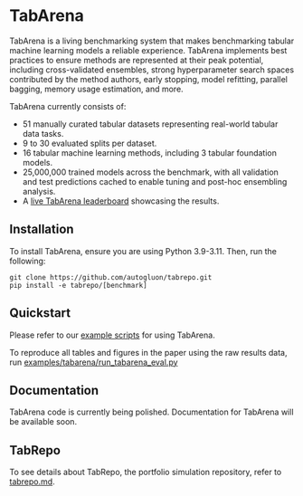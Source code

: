 # TabArena

TabArena is a living benchmarking system that makes benchmarking tabular machine learning models a reliable experience. TabArena implements best practices to ensure methods are represented at their peak potential, including cross-validated ensembles, strong hyperparameter search spaces contributed by the method authors, early stopping, model refitting, parallel bagging, memory usage estimation, and more.

TabArena currently consists of:

- 51 manually curated tabular datasets representing real-world tabular data tasks.
- 9 to 30 evaluated splits per dataset.
- 16 tabular machine learning methods, including 3 tabular foundation models.
- 25,000,000 trained models across the benchmark, with all validation and test predictions cached to enable tuning and post-hoc ensembling analysis.
- A [live TabArena leaderboard]((https://huggingface.co/spaces/TabArena/leaderboard)) showcasing the results.

## Installation

To install TabArena, ensure you are using Python 3.9-3.11. Then, run the following:

```
git clone https://github.com/autogluon/tabrepo.git
pip install -e tabrepo/[benchmark]
```

## Quickstart

Please refer to our [example scripts](https://github.com/TabArena/tabarena_benchmarking_examples/tree/main) for using TabArena.

To reproduce all tables and figures in the paper using the raw results data, run [examples/tabarena/run_tabarena_eval.py](examples/tabarena/run_tabarena_eval.py)

## Documentation

TabArena code is currently being polished. Documentation for TabArena will be available soon.

## TabRepo

To see details about TabRepo, the portfolio simulation repository, refer to [tabrepo.md](tabrepo.md).
